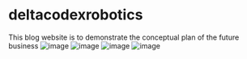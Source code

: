 # deltacodexrobotics
This blog website is to demonstrate the conceptual plan of the future business 
![image](https://github.com/user-attachments/assets/28c4707e-f6e3-4756-89d1-8236bbe90a79)
![image](https://github.com/user-attachments/assets/4febfe9d-477c-46a9-b65d-68639631fd95)
![image](https://github.com/user-attachments/assets/c8f27aab-caba-48e4-a5f4-7afd52509304)
![image](https://github.com/user-attachments/assets/44718c68-9b24-4ff3-9db8-ce232936ef48)

